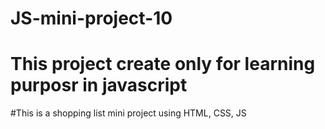 ﻿# JS-mini-project-10
# This project create only for learning purposr in javascript 
#This is a shopping list mini project using HTML, CSS, JS
